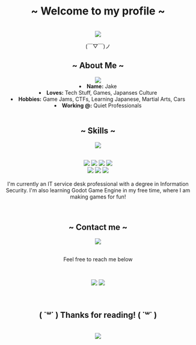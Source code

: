 <body>
<center>
    <div>
        <h1>~ Welcome to my profile ~</h1>
        <br>
            <div align="center">
                <img src="https://static.wikia.nocookie.net/va11halla/images/9/91/RadShibaSprite.png/revision/latest?cb=20170603230004"  />
                    <br>
                    <p>	(￣▽￣)ノ</p>
            </div>
    </div>
    <div>
        <h2 align="center">  ~ About Me ~  </h2>
        <div align="center">
            <img src="https://c.tenor.com/MkCnd9REJe0AAAAM/hajime-ippo.gif">
            <li>
            <b>Name:</b> Jake
            </li>
            <li>
            <b>Loves:</b> Tech Stuff, Games, Japanses Culture 
            </li>
            <li>
            <b>Hobbies:</b> Game Jams, CTFs, Learning Japanese, Martial Arts, Cars
            </li>
            <li>
            <b>Working @:</b> Quiet Professionals
            </li>
        </div>
    </div>
    <br>
    <div>
        <h2 align="center"> ~ Skills ~</h2>
        <p>
        <div align="center">
        <img src="https://data.whicdn.com/images/327824179/original.gif">
        </div>
    </div>
    <div>
        <br>
        <p align="center"><img src="https://img.shields.io/badge/html5%20-%23E34F26.svg?&style=for-the-badge&logo=html5&logoColor=white"/> <img src="https://img.shields.io/badge/css3%20-%231572B6.svg?&style=for-the-badge&logo=css3&logoColor=white"/> <img src="https://img.shields.io/badge/javascript%20-%23323330.svg?&style=for-the-badge&logo=javascript&logoColor=%23F7DF1E"/> <img src="https://img.shields.io/badge/MySQL-00000F?style=for-the-badge&logo=mysql&logoColor=white"> <br>
        <img src="https://img.shields.io/badge/node.js%20-%2343853D.svg?&style=for-the-badge&logo=node.js&logoColor=white"/>  <img src="https://img.shields.io/badge/git%20-%23F05033.svg?&style=for-the-badge&logo=git&logoColor=white"/>  <img src="https://img.shields.io/badge/Itch.io-FA5C5C?style=for-the-badge&logo=itchdotio&logoColor=white"><br><br>
        I'm currently an IT service desk professional with a degree in Information Security. I'm also learning Godot Game Engine in my free time, where I am making games for fun! 
        </p>
    </div>
    <br>
    <div>
        <h2 align="center"> ~ Contact me ~</h2>
        <div align="center">
            <img src="https://i.pinimg.com/originals/e1/85/18/e18518c6d24257c6fb02e3c95a862d85.gif"">
        </div>
    </div>
    <br>
    <div>
        <p align="center">Feel free to reach me below</p>
        <br>
        <p align="center"><img src="https://img.shields.io/badge/jakegomez814@gmail.com-D14836?style=for-the-badge&logo=gmail&logoColor=white"/></a> <a href="https://discordapp.com/users/336964988243542018" target="_blank"><img src="https://img.shields.io/badge/Flex%20-%237289DA.svg?&style=for-the-badge&logo=discord&logoColor=white"/></a></p>
    </div>
    <br>
    <div>
        <h2 align="center">( ˙꒳​˙ ) Thanks for reading! ( ˙꒳​˙ ) </h2>
        <br />
        <div align="center">
        <img src="https://i.imgur.com/PJW9cxS.gif">
    </div>
        
</center>
</body>
